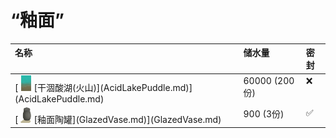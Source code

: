 # “釉面”  
<table class="table table-bordered" data-toggle="table"  ><thead style=""><tr ><th  style="text-align:left;vertical-align:top;"  >名称</th><th  style="text-align:left;vertical-align:top;"  >储水量</th><th  style="text-align:left;vertical-align:top;"  >密封</th></tr></thead><tr ><td  style="text-align:left;vertical-align:top;"  >[<div style="width:25px;display:inline-block;text-align:center"><img decoding="async" src="../wiki/Sprite/AcidShore.png" href="a.md" style="max-width:25px;max-height:25px;"></div>[干涸酸湖(火山)](AcidLakePuddle.md)](AcidLakePuddle.md)</td><td  style="text-align:left;vertical-align:top;"  >60000 (200份)</td><td  style="text-align:left;vertical-align:top;"  >❌</td></tr><tr ><td  style="text-align:left;vertical-align:top;"  >[<div style="width:25px;display:inline-block;text-align:center"><img decoding="async" src="../wiki/Sprite/GlazedVase.png" href="a.md" style="max-width:25px;max-height:25px;"></div>[釉面陶罐](GlazedVase.md)](GlazedVase.md)</td><td  style="text-align:left;vertical-align:top;"  >900 (3份)</td><td  style="text-align:left;vertical-align:top;"  >✅</td></tr></tbody></table>  
  


<script>document.title="“釉面” - 卡牌生存百科 Card Survival Wiki";</script>